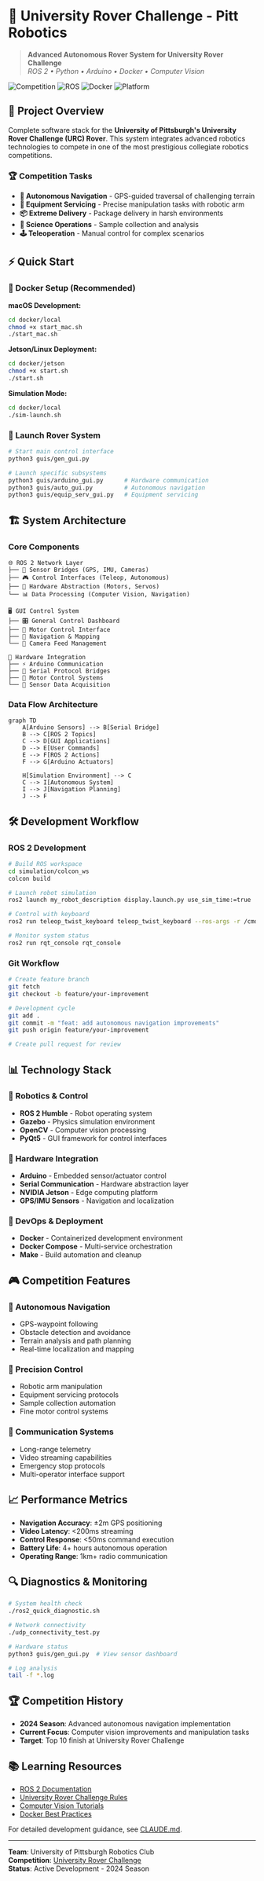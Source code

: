 # 🚀 University Rover Challenge - Pitt Robotics

> **Advanced Autonomous Rover System for University Rover Challenge**  
> *ROS 2 • Python • Arduino • Docker • Computer Vision*

![Competition](https://img.shields.io/badge/Competition-University%20Rover%20Challenge-orange)
![ROS](https://img.shields.io/badge/ROS-2%20Humble-blue)
![Docker](https://img.shields.io/badge/Docker-Enabled-success)
![Platform](https://img.shields.io/badge/Platform-Jetson%20|%20macOS-lightgrey)

## 🎯 Project Overview

Complete software stack for the **University of Pittsburgh's University Rover Challenge (URC) Rover**. This system integrates advanced robotics technologies to compete in one of the most prestigious collegiate robotics competitions.

### 🏆 Competition Tasks
- **🚶 Autonomous Navigation** - GPS-guided traversal of challenging terrain
- **🎯 Equipment Servicing** - Precise manipulation tasks with robotic arm
- **📦 Extreme Delivery** - Package delivery in harsh environments  
- **🔬 Science Operations** - Sample collection and analysis
- **🕹️ Teleoperation** - Manual control for complex scenarios

## ⚡ Quick Start

### 🐳 Docker Setup (Recommended)

**macOS Development:**
```bash
cd docker/local
chmod +x start_mac.sh
./start_mac.sh
```

**Jetson/Linux Deployment:**
```bash
cd docker/jetson  
chmod +x start.sh
./start.sh
```

**Simulation Mode:**
```bash
cd docker/local
./sim-launch.sh
```

### 🤖 Launch Rover System

```bash
# Start main control interface
python3 guis/gen_gui.py

# Launch specific subsystems
python3 guis/arduino_gui.py      # Hardware communication
python3 guis/auto_gui.py         # Autonomous navigation
python3 guis/equip_serv_gui.py   # Equipment servicing
```

## 🏗️ System Architecture

### **Core Components**

```
🌐 ROS 2 Network Layer
├── 📡 Sensor Bridges (GPS, IMU, Cameras)
├── 🎮 Control Interfaces (Teleop, Autonomous)
├── 🤖 Hardware Abstraction (Motors, Servos)
└── 📊 Data Processing (Computer Vision, Navigation)

🖥️ GUI Control System  
├── 🎛️ General Control Dashboard
├── 🚗 Motor Control Interface
├── 🧭 Navigation & Mapping
└── 📸 Camera Feed Management

🔧 Hardware Integration
├── ⚡ Arduino Communication
├── 📶 Serial Protocol Bridges
├── 🎯 Motor Control Systems
└── 📡 Sensor Data Acquisition
```

### **Data Flow Architecture**

```mermaid
graph TD
    A[Arduino Sensors] --> B[Serial Bridge]
    B --> C[ROS 2 Topics]
    C --> D[GUI Applications]
    D --> E[User Commands]
    E --> F[ROS 2 Actions]
    F --> G[Arduino Actuators]
    
    H[Simulation Environment] --> C
    C --> I[Autonomous System]
    I --> J[Navigation Planning]
    J --> F
```

## 🛠️ Development Workflow

### **ROS 2 Development**

```bash
# Build ROS workspace
cd simulation/colcon_ws
colcon build

# Launch robot simulation
ros2 launch my_robot_description display.launch.py use_sim_time:=true

# Control with keyboard
ros2 run teleop_twist_keyboard teleop_twist_keyboard --ros-args -r /cmd_vel:=/teleop_cmd_vel

# Monitor system status
ros2 run rqt_console rqt_console
```

### **Git Workflow**
```bash
# Create feature branch
git fetch
git checkout -b feature/your-improvement

# Development cycle
git add .
git commit -m "feat: add autonomous navigation improvements"
git push origin feature/your-improvement

# Create pull request for review
```

## 📊 Technology Stack

### **🤖 Robotics & Control**
- **ROS 2 Humble** - Robot operating system
- **Gazebo** - Physics simulation environment
- **OpenCV** - Computer vision processing
- **PyQt5** - GUI framework for control interfaces

### **🔧 Hardware Integration**
- **Arduino** - Embedded sensor/actuator control
- **Serial Communication** - Hardware abstraction layer
- **NVIDIA Jetson** - Edge computing platform
- **GPS/IMU Sensors** - Navigation and localization

### **🚀 DevOps & Deployment**
- **Docker** - Containerized development environment
- **Docker Compose** - Multi-service orchestration
- **Make** - Build automation and cleanup

## 🎮 Competition Features

### **🧠 Autonomous Navigation**
- GPS-waypoint following
- Obstacle detection and avoidance  
- Terrain analysis and path planning
- Real-time localization and mapping

### **🎯 Precision Control**
- Robotic arm manipulation
- Equipment servicing protocols
- Sample collection automation
- Fine motor control systems

### **📡 Communication Systems**
- Long-range telemetry
- Video streaming capabilities
- Emergency stop protocols
- Multi-operator interface support

## 📈 Performance Metrics

- **Navigation Accuracy**: ±2m GPS positioning
- **Video Latency**: <200ms streaming
- **Control Response**: <50ms command execution
- **Battery Life**: 4+ hours autonomous operation
- **Operating Range**: 1km+ radio communication

## 🔍 Diagnostics & Monitoring

```bash
# System health check
./ros2_quick_diagnostic.sh

# Network connectivity
./udp_connectivity_test.py  

# Hardware status
python3 guis/gen_gui.py  # View sensor dashboard

# Log analysis
tail -f *.log
```

## 🏆 Competition History

- **2024 Season**: Advanced autonomous navigation implementation
- **Current Focus**: Computer vision improvements and manipulation tasks
- **Target**: Top 10 finish at University Rover Challenge

## 📚 Learning Resources

- [ROS 2 Documentation](https://docs.ros.org/en/humble/)
- [University Rover Challenge Rules](http://urc.marssociety.org/)
- [Computer Vision Tutorials](opencv-tutorials/)
- [Docker Best Practices](docker-best-practices/)

For detailed development guidance, see [CLAUDE.md](./CLAUDE.md).

---

**Team**: University of Pittsburgh Robotics Club  
**Competition**: [University Rover Challenge](http://urc.marssociety.org/)  
**Status**: Active Development - 2024 Season
